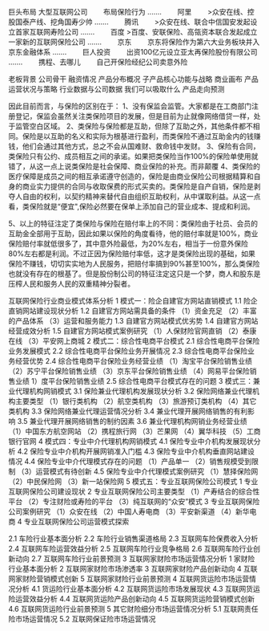 巨头布局
大型互联网公司
　　布局保险行为
.......
　　阿里
　　>众安在线、控股国泰产线、挖角国寿少帅
.......
　　腾讯
　　>众安在线、联合中信国安发起设立首家互联网寿险公司
.......
　　百度
    >百度、安联保险、高瓴资本联合发起成立一家新的互联网保险公司
.......
　　京东
　　京东将保险作为第六大业务板块并入京东金融体系
.......
　　巨人投资
　　出资100亿元设立亚太再保险股份有限公司
.......
　　携程、去哪儿
　　自己开保险经纪公司卖意外险


老板背景
公司骨干
融资情况
产品分布概况
子产品核心功能与战略
商业画布
产品运营状况与策略
行业数据与公司数据
我们可以吸取什么
产品走向预测


因此目前而言，与保险的区别在于：
1、没有保监会监管。大家都是在工商部门注册登记，保监会虽然关注类保险项目的发展，但是目前为止就像网络借贷一样，处于监管空白区域。
2、类保险与保险都是互助，但除了互助之外，其他条件都不相同。保险是以互助的名义和实际为根基进行盈利，而类保险不通过互助金内的钱赚钱，他们会通过其他方式，总之不会从国难财、救命钱中发财。
3、保险有合同，类保险只有公约、成员相互之间的承诺。如果把类保险当作100%的保险单使用就错了，从这一点上说类保险是社会保障、商业保险的补充。而非颠覆
4、类保险的医疗保障是成员之间的相互承诺遵守创造的，保险是由商业保险公司根据精算和自身的商业实力提供的合同与收取保费的形式买卖的。类保险是自产自销，保险是剥夺人自由的权利，以契约精神来替代自由组织互助权利，从中谋取利益。从这一点看，类保险就是“便宜",保险必然要在保单上添加自己的营业成本、提成和利润。

5、以上的特征注定了类保险与保险在赔付率上的不同：类保险由于社员、会员的互助金全部用于互助，因此如果以保险的角度看待，他的赔付率就是100%，商业保险赔付率就低很多了，其中意外险最低，为20%左右，相当于一份意外保险80%左右都是利润。不过正因为保险赔付率低，这才是类保险出现的基础，如果保险不赚钱，切切实实地为人民服务，把赔付率搞到90%甚至100%，那么类保险
也就没有存在的根基了。但是股份制公司的特征注定这只是一个梦，商人和股东是压榨人民和服务人民的双重精神分裂者。


互联网保险行业商业模式体系分析
 1 模式一：险企自建官方网站直销模式
 1.1 险企直销网站建设现状分析
 1.2 自建官方网站需具备的条件
（1）资金充足
（2）丰富的产品体系
（3）运营和服务能力
 1.3 自建官方网站模式优劣势
 1.4 自建官方网站经营成效分析
 1.5 自建官方网站模式案例研究
（1）人保财险官网直销
（2）泰康在线
（3）平安网上商城
 2 模式二：综合性电商平台模式
 2.1 综合性电商平台保险业务发展模式
 2.2 综合性电商平台保险业务开展情况
 2.3 综合性电商平台保险业务经营优势
 2.4 综合性电商平台保险业务经营业绩
（1）淘宝平台保险销售业绩
（2）苏宁平台保险销售业绩
（3）京东平台保险销售业绩
（4）网易平台保险销售业绩
1）度平台保险销售业绩
 2.5 综合性电商平台模式存在的问题
 3 模式三：兼业代理机构网销模式
 3.1 保险兼业代理机构发展现状分析
 3.2 保险网络兼业代理机构主要类型
（1）银行类机构
（2）航空类机构
（3）旅游预订类机构
（4）其它类机构
 3.3 保险网络兼业代理运营情况分析
 3.4 兼业代理开展网络销售的有利影响
 3.5 兼业代理开展网络销售的制约因素
 3.6 兼业代理机构网销业务经营业绩
（1）中国东方航空网站
（2）携程旅行网
（3）芒果网
（4）翼华科技
（5）工商银行官网
 4 模式四：专业中介代理机构网销模式
 4.1 保险专业中介机构发展现状分析
 4.2 保险专业中介机构开展网销准入门槛
 4.3 保险专业中介机构垂直网站建设情况
 4.4 保险专业中介代理模式存在的问题
（1）产品单一
（2）销售规模受到限制
（3）运营模式有待创新
 4.5 保险专业中介代理模式案例研究
（1）慧择保险网
（2）中民保险网
（3）新一站保险网
 5 模式五：专业互联网保险公司模式
  1 专业互联网保险公司建设现状
  2 专业互联网保险公司主要类型
（1）产寿结合的综合性平台
（2）专注财险或寿险的平台
（3）纯互联网的“众安”模式
  3 专业互联网保险公司案例研究
（1）众安在线
（2）中国人寿电商
（3）平安新渠道
（4）新华电商
  4 专业互联网保险公司运营模式探索


  2.1 车险行业基本面分析
2.2 车险行业销售渠道格局
2.3 互联网车险保费收入分析
2.4 互联网车险运营效益分析
2.5 互联网车险行业竞争格局
2.6 互联网车险行业创新动向
2.7 互联网车险行业前景预测
3 互联网家财险市场运营情况分析
 1 家财险行业基本面分析
 2 互联网家财险市场渗透率
 3 互联网家财险产品创新动向
 4 互联网家财险营销模式创新
 5 互联网家财险行业前景预测
4 互联网货运险市场运营情况分析
4.1 货运险行业基本面分析
4.2 互联网货运险市场发展现状
4.3 互联网货运险运营效益分析
4.4 互联网货运险产品创新动向
4.5 互联网货运险营销模式创新
4.6 互联网货运险行业前景预测
5 其它财险细分市场运营情况分析
5.1 互联网责任险市场运营情况
5.2 互联网保证险市场运营情况

